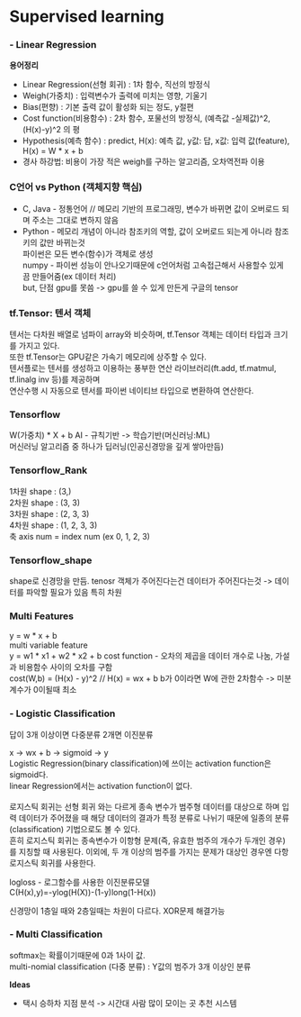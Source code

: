 # Supervised learning

### - Linear Regression

**용어정리**   
* Linear Regression(선형 회귀) : 1차 함수, 직선의 방정식
* Weigh(가중치) : 입력변수가 출력에 미치는 영향, 기울기
* Bias(편향) : 기본 출력 값이 활성화 되는 정도, y절편
* Cost function(비용함수) : 2차 함수, 포물선의 방정식, (예측값 -실제값)^2, (H(x)-y)^2 의 평
* Hypothesis(예측 함수) : predict, H(x): 예측 값, y값: 답, x값: 입력 값(feature), H(x) = W * x + b
* 경사 하강법: 비용이 가장 적은 weigh를 구하는 알고리즘, 오차역전파 이용

### C언어 vs Python (객체지향 핵심)
* C, Java - 정통언어 // 메모리 기반의 프로그래밍, 변수가 바뀌면 값이 오버로드 되며 주소는 그대로 변하지 않음
* Python - 메모리 개념이 아니라 참조키의 역할, 값이 오버로드 되는게 아니라 참조키의 값만 바뀌는것<br>
파이썬은 모든 변수(함수)가 객체로 생성   
numpy - 파이썬 성능이 안나오기때문에 c언어처럼 고속접근해서 사용할수 있게 끔 만들어줌(ex 데이터 처리)  
but, 단점 gpu를 못씀 -> gpu를 쓸 수 있게 만든게 구글의 tensor

### tf.Tensor: 텐서 객체
텐서는 다차원 배열로 넘파이 array와 비슷하며, tf.Tensor 객체는 데이터 타입과 크기를 가지고 있다.<br>
또한 tf.Tensor는 GPU같은 가속기 메모리에 상주할 수 있다.<br>
텐서플로는 텐서를 생성하고 이용하는 풍부한 연산 라이브러리(ft.add, tf.matmul, tf.linalg inv 등)를 제공하며<br>
연산수행 시 자동으로 텐서를 파이썬 네이티브 타입으로 변환하여 연산한다.

### Tensorflow
W(가중치) * X + b
AI - 규칙기반 -> 학습기반(머신러닝:ML)<br>머신러닝 알고리즘 중 하나가 딥러닝(인공신경망을 깊게 쌓아만듬)

### Tensorflow_Rank
1차원 shape : (3,)  
2차원 shape : (3, 3)  
3차원 shape : (2, 3, 3)  
4차원 shape : (1, 2, 3, 3)  
축 axis num = index num (ex 0, 1, 2, 3)  

### Tensorflow_shape
shape로 신경망을 만듬.
tenosr 객체가 주어진다는건 데이터가 주어진다는것 -> 데이터를 파악할 필요가 있음 특히 차원

### Multi Features
y = w * x + b  
multi variable feature  
y = w1 * x1 + w2 * x2 + b
cost function - 오차의 제곱을 데이터 개수로 나눔, 가설과 비용함수 사이의 오차를 구함  
cost(W,b) = (H(x) - y)^2 // H(x) = wx + b
b가 0이라면 W에 관한 2차함수 -> 미분계수가 0이될때 최소

### - Logistic Classification

답이 3개 이상이면 다중분류 2개면 이진분류

x -> wx + b -> sigmoid -> y <br>
Logistic Regression(binary classification)에 쓰이는 activation function은 sigmoid다.   
linear Regression에서는 activation function이 없다.   
<br>로지스틱 회귀는 선형 회귀 와는 다르게 종속 변수가 범주형 데이터를 대상으로 하며 입력 데이터가 주어졌을 때 해당 데이터의 결과가 특정 분류로 나뉘기 때문에 일종의 분류 (classification) 기법으로도 볼 수 있다.   
흔히 로지스틱 회귀는 종속변수가 이항형 문제(즉, 유효한 범주의 개수가 두개인 경우)를 지칭할 때 사용된다. 이외에, 두 개 이상의 범주를 가지는 문제가 대상인 경우엔 다항 로지스틱 회귀를 사용한다.

logloss - 로그함수를 사용한 이진분류모델   
C(H(x),y)=-ylog(H(X))-(1-y)long(1-H(x))

신경망이 1층일 때와 2층일때는 차원이 다르다. XOR문제 해결가능  

### - Multi Classification

softmax는 확률이기때문에 0과 1사이 값.
<br>multi-nomial classification (다중 분류) : Y값의 범주가 3개 이상인 분류

**Ideas**<br>
- 택시 승하차 지점 분석 -> 시간대 사람 많이 모이는 곳 추천 시스템

